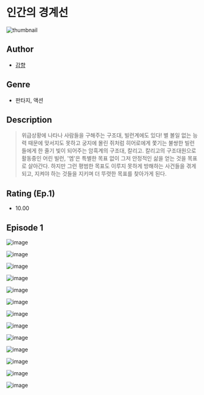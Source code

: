 # 인간의 경계선
![thumbnail](https://image-comic.pstatic.net/user_contents_data/challenge_comic/2023/05/25/367268/upload_4050481223518414130_480x623.jpeg)

## Author
- [감향](https://comic.naver.com/artistTitle?id=367268)

## Genre
- 판타지, 액션

## Description
> 위급상황에 나타나 사람들을 구해주는 구조대, 빌런계에도 있다! 별 볼일 없는 능력 때문에 맞서지도 못하고 궁지에 몰린 쥐처럼 히어로에게 쫓기는 불쌍한 빌런들에게 한 줄기 빛이 되어주는 암흑계의 구조대, 칼리고. 칼리고의 구조대원으로 활동중인 어린 빌런, '엠'은 특별한 목표 없이 그저 안정적인 삶을 얻는 것을 목표로 살아간다. 하지만 그런 평범한 목표도 이루지 못하게 방해하는 사건들을 겪게 되고, 지켜야 하는 것들을 지키며 더 뚜렷한 목표를 찾아가게 된다.


## Rating (Ep.1)
- 10.00

## Episode 1
![image](https://image-comic.pstatic.net/user_contents_data/challenge_comic/2023/05/25/367268/upload_7363777059126130278.jpeg)

![image](https://image-comic.pstatic.net/user_contents_data/challenge_comic/2023/05/25/367268/upload_7305510622239011939.jpeg)

![image](https://image-comic.pstatic.net/user_contents_data/challenge_comic/2023/05/25/367268/upload_3544955454536246578.jpeg)

![image](https://image-comic.pstatic.net/user_contents_data/challenge_comic/2023/05/25/367268/upload_7149289806021354802.jpeg)

![image](https://image-comic.pstatic.net/user_contents_data/challenge_comic/2023/05/25/367268/upload_3473737891693748791.jpeg)

![image](https://image-comic.pstatic.net/user_contents_data/challenge_comic/2023/05/25/367268/upload_3919599962884945717.jpeg)

![image](https://image-comic.pstatic.net/user_contents_data/challenge_comic/2023/05/25/367268/upload_7291949232148328758.jpeg)

![image](https://image-comic.pstatic.net/user_contents_data/challenge_comic/2023/05/25/367268/upload_3545517287817700660.jpeg)

![image](https://image-comic.pstatic.net/user_contents_data/challenge_comic/2023/05/25/367268/upload_7090408961230582577.jpeg)

![image](https://image-comic.pstatic.net/user_contents_data/challenge_comic/2023/05/25/367268/upload_7292282406401291876.jpeg)

![image](https://image-comic.pstatic.net/user_contents_data/challenge_comic/2023/05/25/367268/upload_7017795937673360739.jpeg)

![image](https://image-comic.pstatic.net/user_contents_data/challenge_comic/2023/05/25/367268/upload_7075780878951342437.jpeg)

![image](https://image-comic.pstatic.net/user_contents_data/challenge_comic/2023/05/25/367268/upload_3630571143602136377.jpeg)
